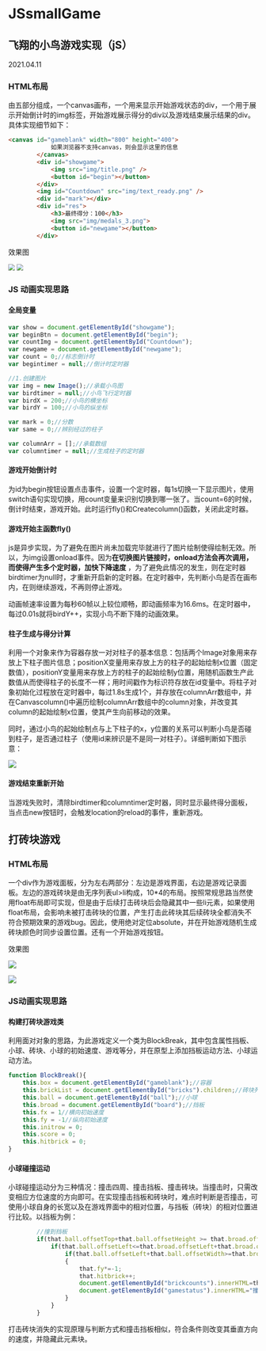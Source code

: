 # JSsmallGame



## 飞翔的小鸟游戏实现（jS）

2021.04.11

### HTML布局

​		由五部分组成，一个canvas画布，一个用来显示开始游戏状态的div，一个用于展示开始倒计时的img标签，开始游戏展示得分的div以及游戏结束展示结果的div。具体实现细节如下：

~~~ html
<canvas id="gameblank" width="800" height="400">
			如果浏览器不支持canvas，则会显示这里的信息
		</canvas>
		<div id="showgame">
			<img src="img/title.png" />
			<button id="begin"></button>
		</div>
		<img id="Countdown" src="img/text_ready.png" />
		<div id="mark"></div>
		<div id="res">
			<h3>最终得分：100</h3>
			<img src="img/medals_3.png">
			<button id="newgame"></button>
		</div>
~~~

效果图

<img src="D:\软件\HBuilderX.2.8.8.20200820\source\JSsmallGame\flybrid\img\效果图.PNG" style="zoom:80%;" />

<img src="D:\软件\HBuilderX.2.8.8.20200820\source\JSsmallGame\flybrid\img\效果图2.PNG" style="zoom:80%;" />

###  JS 动画实现思路

####  全局变量

~~~ js
var show = document.getElementById("showgame");
var beginBtn = document.getElementById("begin");
var countImg = document.getElementById("Countdown");
var newgame = document.getElementById("newgame");
var count = 0;//标志倒计时
var begintimer = null;//倒计时定时器

//1.创建图片
var img = new Image();//承载小鸟图
var birdtimer = null;//小鸟飞行定时器
var birdX = 200;//小鸟的横坐标
var birdY = 100;//小鸟的纵坐标

var mark = 0;//分数
var same = 0;//辨别经过的柱子

var columnArr = [];//承载数组
var columntimer = null;//生成柱子的定时器
~~~



####  游戏开始倒计时

​	为id为begin按钮设置点击事件，设置一个定时器，每1s切换一下显示图片，使用switch语句实现切换，用count变量来识别切换到哪一张了。当count=6的时候，倒计时结束，游戏开始。此时运行fly()和Createcolumn()函数，关闭此定时器。

####  游戏开始主函数fly()

​		js是异步实现，为了避免在图片尚未加载完毕就进行了图片绘制使得绘制无效。所以，为img设置onload事件。因为**在切换图片链接时，onload方法会再次调用，而使得产生多个定时器，加快下降速度** ，为了避免此情况的发生，则在定时器birdtimer为null时，才重新开启新的定时器。在定时器中，先判断小鸟是否在画布内，在则继续游戏，不再则停止游戏。

​		动画帧速率设置为每秒60帧以上较位顺畅，即动画频率为16.6ms。在定时器中，每过0.01s就将birdY++，实现小鸟不断下降的动画效果。

####  柱子生成与得分计算

​		利用一个对象来作为容器存放一对对柱子的基本信息：包括两个Image对象用来存放上下柱子图片信息；positionX变量用来存放上方的柱子的起始绘制x位置（固定数值），positionY变量用来存放上方的柱子的起始绘制y位置，用随机函数生产此数值从而使得柱子的长度不一样；用时间戳作为标识符存放在id变量中。将柱子对象初始化过程放在定时器中，每过1.8s生成1个，并存放在columnArr数组中，并在Canvascolumn()中遍历绘制columnArr数组中的column对象，并改变其column的起始绘制x位置，使其产生向前移动的效果。

​		同时，通过小鸟的起始绘制点与上下柱子的x，y位置的关系可以判断小鸟是否碰到柱子，是否通过柱子（使用id来辨识是不是同一对柱子）。详细判断如下图示意：

![](D:\MyDownloads\Typora\files\imgs\画图示意.png)

####  游戏结束重新开始

当游戏失败时，清除birdtimer和columntimer定时器，同时显示最终得分面板，当点击new按钮时，会触发location的reload的事件，重新游戏。



## 打砖块游戏

### HTML布局

​	一个div作为游戏面板，分为左右两部分：左边是游戏界面，右边是游戏记录面板。左边的游戏砖块是由无序列表ul>li构成，10*4的布局。按照常规思路当然使用float布局即可实现，但是由于后续打击砖块后会隐藏其中一些li元素，如果使用float布局，会影响未被打击砖块的位置，产生打击此砖块其后续砖块全都消失不符合预期效果的游戏bug。因此，使用绝对定位absolute，并在开始游戏随机生成砖块颜色时同步设置位置。还有一个开始游戏按钮。

效果图

![](D:\软件\HBuilderX.2.8.8.20200820\source\JSsmallGame\Breakbricks\效果图1.PNG)

![](D:\软件\HBuilderX.2.8.8.20200820\source\JSsmallGame\Breakbricks\效果图2.PNG)

### JS动画实现思路

#### 构建打砖块游戏类

​	利用面对对象的思路，为此游戏定义一个类为BlockBreak，其中包含属性挡板、小球、砖块、小球的初始速度、游戏等分，并在原型上添加挡板运动方法、小球运动方法。

```javascript
function BlockBreak(){
	this.box = document.getElementById("gameblank");//容器
	this.brickList = document.getElementById("bricks").children;//砖块列表
	this.ball = document.getElementById("ball");//小球
	this.broad = document.getElementById("board");//挡板
	this.fx = 1//横向初始速度
	this.fy = -1//纵向初始速度
	this.initrow = 0;
	this.score = 0;
	this.hitbrick = 0;
}
```

#### 小球碰撞运动

​	小球碰撞运动分为三种情况：撞击四周、撞击挡板、撞击砖块。当撞击时，只需改变相应方位速度的方向即可。在实现撞击挡板和砖块时，难点时判断是否撞击，可使用小球自身的长宽以及在游戏界面中的相对位置，与挡板（砖块）的相对位置进行比较。以挡板为例：

```javascript
		//撞到挡板
		if(that.ball.offsetTop+that.ball.offsetHeight >= that.broad.offsetTop){
			if(that.ball.offsetLeft<=that.broad.offsetLeft+that.broad.offsetWidth){
				if(that.ball.offsetLeft+that.ball.offsetWidth>=that.broad.offsetLeft)
				{
					that.fy*=-1;
					that.hitbrick++;
					document.getElementById("brickcounts").innerHTML=that.hitbrick+"次";
					document.getElementById("gamestatus").innerHTML="撞击挡板";
				}
			}
		}
```

​	打击砖块消失的实现原理与判断方式和撞击挡板相似，符合条件则改变其垂直方向的速度，并隐藏此元素块。